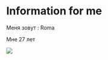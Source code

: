 # Information for me
 Меня зовут : Roma
 
 Мне 27 лет


<img src="file:///C:\usr\Pictures\roma.jpg" />
